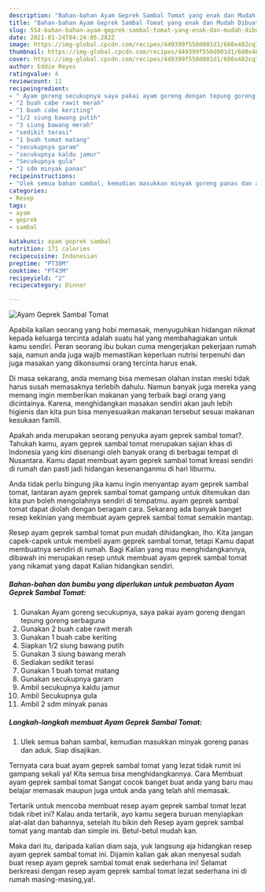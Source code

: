 ```yaml
---
description: "Bahan-bahan Ayam Geprek Sambal Tomat yang enak dan Mudah Dibuat"
title: "Bahan-bahan Ayam Geprek Sambal Tomat yang enak dan Mudah Dibuat"
slug: 554-bahan-bahan-ayam-geprek-sambal-tomat-yang-enak-dan-mudah-dibuat
date: 2021-01-24T04:24:05.282Z
image: https://img-global.cpcdn.com/recipes/449399f550d001d1/680x482cq70/ayam-geprek-sambal-tomat-foto-resep-utama.jpg
thumbnail: https://img-global.cpcdn.com/recipes/449399f550d001d1/680x482cq70/ayam-geprek-sambal-tomat-foto-resep-utama.jpg
cover: https://img-global.cpcdn.com/recipes/449399f550d001d1/680x482cq70/ayam-geprek-sambal-tomat-foto-resep-utama.jpg
author: Eddie Reyes
ratingvalue: 4
reviewcount: 11
recipeingredient:
- " Ayam goreng secukupnya saya pakai ayam goreng dengan tepung goreng serbaguna"
- "2 buah cabe rawit merah"
- "1 buah cabe keriting"
- "1/2 siung bawang putih"
- "3 siung bawang merah"
- "sedikit terasi"
- "1 buah tomat matang"
- "secukupnya garam"
- "secukupnya kaldu jamur"
- "Secukupnya gula"
- "2 sdm minyak panas"
recipeinstructions:
- "Ulek semua bahan sambal, kemudian masukkan minyak goreng panas dan aduk. Siap disajikan."
categories:
- Resep
tags:
- ayam
- geprek
- sambal

katakunci: ayam geprek sambal 
nutrition: 171 calories
recipecuisine: Indonesian
preptime: "PT30M"
cooktime: "PT43M"
recipeyield: "2"
recipecategory: Dinner

---
```



![Ayam Geprek Sambal Tomat](https://img-global.cpcdn.com/recipes/449399f550d001d1/680x482cq70/ayam-geprek-sambal-tomat-foto-resep-utama.jpg)

Apabila kalian seorang yang hobi memasak, menyuguhkan hidangan nikmat kepada keluarga tercinta adalah suatu hal yang membahagiakan untuk kamu sendiri. Peran seorang ibu bukan cuma mengerjakan pekerjaan rumah saja, namun anda juga wajib memastikan keperluan nutrisi terpenuhi dan juga masakan yang dikonsumsi orang tercinta harus enak.

Di masa  sekarang, anda memang bisa memesan olahan instan meski tidak harus susah memasaknya terlebih dahulu. Namun banyak juga mereka yang memang ingin memberikan makanan yang terbaik bagi orang yang dicintainya. Karena, menghidangkan masakan sendiri akan jauh lebih higienis dan kita pun bisa menyesuaikan makanan tersebut sesuai makanan kesukaan famili. 



Apakah anda merupakan seorang penyuka ayam geprek sambal tomat?. Tahukah kamu, ayam geprek sambal tomat merupakan sajian khas di Indonesia yang kini disenangi oleh banyak orang di berbagai tempat di Nusantara. Kamu dapat membuat ayam geprek sambal tomat kreasi sendiri di rumah dan pasti jadi hidangan kesenanganmu di hari liburmu.

Anda tidak perlu bingung jika kamu ingin menyantap ayam geprek sambal tomat, lantaran ayam geprek sambal tomat gampang untuk ditemukan dan kita pun boleh mengolahnya sendiri di tempatmu. ayam geprek sambal tomat dapat diolah dengan beragam cara. Sekarang ada banyak banget resep kekinian yang membuat ayam geprek sambal tomat semakin mantap.

Resep ayam geprek sambal tomat pun mudah dihidangkan, lho. Kita jangan capek-capek untuk membeli ayam geprek sambal tomat, tetapi Kamu dapat membuatnya sendiri di rumah. Bagi Kalian yang mau menghidangkannya, dibawah ini merupakan resep untuk membuat ayam geprek sambal tomat yang nikamat yang dapat Kalian hidangkan sendiri.

<!--inarticleads1-->

##### Bahan-bahan dan bumbu yang diperlukan untuk pembuatan Ayam Geprek Sambal Tomat:

1. Gunakan  Ayam goreng secukupnya, saya pakai ayam goreng dengan tepung goreng serbaguna
1. Gunakan 2 buah cabe rawit merah
1. Gunakan 1 buah cabe keriting
1. Siapkan 1/2 siung bawang putih
1. Gunakan 3 siung bawang merah
1. Sediakan sedikit terasi
1. Gunakan 1 buah tomat matang
1. Gunakan secukupnya garam
1. Ambil secukupnya kaldu jamur
1. Ambil Secukupnya gula
1. Ambil 2 sdm minyak panas




<!--inarticleads2-->

##### Langkah-langkah membuat Ayam Geprek Sambal Tomat:

1. Ulek semua bahan sambal, kemudian masukkan minyak goreng panas dan aduk. Siap disajikan.




Ternyata cara buat ayam geprek sambal tomat yang lezat tidak rumit ini gampang sekali ya! Kita semua bisa menghidangkannya. Cara Membuat ayam geprek sambal tomat Sangat cocok banget buat anda yang baru mau belajar memasak maupun juga untuk anda yang telah ahli memasak.

Tertarik untuk mencoba membuat resep ayam geprek sambal tomat lezat tidak ribet ini? Kalau anda tertarik, ayo kamu segera buruan menyiapkan alat-alat dan bahannya, setelah itu bikin deh Resep ayam geprek sambal tomat yang mantab dan simple ini. Betul-betul mudah kan. 

Maka dari itu, daripada kalian diam saja, yuk langsung aja hidangkan resep ayam geprek sambal tomat ini. Dijamin kalian gak akan menyesal sudah buat resep ayam geprek sambal tomat enak sederhana ini! Selamat berkreasi dengan resep ayam geprek sambal tomat lezat sederhana ini di rumah masing-masing,ya!.

